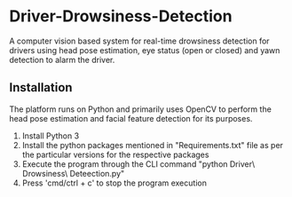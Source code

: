 # Driver-Drowsiness-Detection
A computer vision based system for real-time drowsiness detection for drivers using head pose estimation, eye status (open or closed) and yawn detection to alarm the driver.

## Installation
The platform runs on Python and primarily uses OpenCV to perform the head pose estimation and facial feature detection for its purposes.

1. Install Python 3
2. Install the python packages mentioned in "Requirements.txt" file as per the particular versions for the respective packages
3. Execute the program through the CLI command "python Driver\ Drowsiness\ Deteection.py"
4. Press 'cmd/ctrl + c' to stop the program execution
